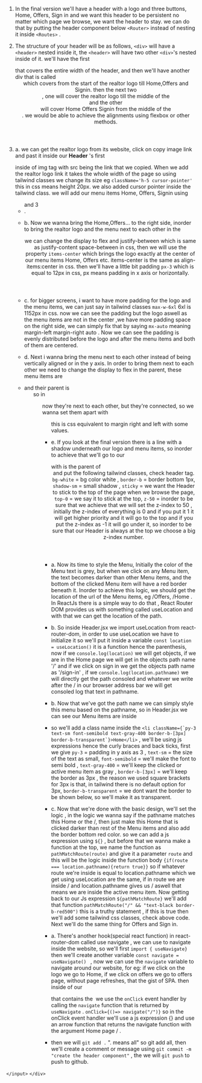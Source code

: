 1. In the final version we'll have a header with a logo and three buttons, Home, Offers, Sign in and we want this header to be persistent no matter which page we browse, we want the header to stay. we can do that by putting the header component below `<Router>` instead of nesting it inside `<Routes>` .

2. The structure of your header will be as follows, ` <div> ` will have a `<header>` nested inside it, the `<header>` will have two other `<div>`'s nested inside of it. 
we'll have the first <div> that covers the entire width of the header, and then we'll have another div that is called <header> which covers from the start of the realtor logo till Home,Offers and Signin.
then the next two <div> , one will cover the realtor logo till the middle of the <header> and the other <div> will cover Home Offers Signin from the middle of the <header>. we would be able to achieve the alignments using flexbox or other methods.

3. a. we can get the realtor logo from its website, click on copy image link and past it inside our __Header__ 's first <div> inside of img tag with src being the link that we copied. When we add the realtor logo link it takes the whole width of the page so using tailwind classes we change its size eg ``className='h-5 cursor-pointer'`` this in css means height 20px. we also added cursor pointer inside the tailwind class.
we will add our menu items Home, Offers, Signin using <ul> and 3 <li>.
3. b. Now we wanna bring the Home,Offers... to the right side, inorder to bring the realtor logo and the menu next to each other in the <header className='flex justify-between'> we can change the display to flex and justify-between which is same as justify-content space-between in css, then we will use the property `items-center` which brings the logo exactly at the center of our menu items Home, Offers etc.
items-center is the same as align-items:center in css. then we'll have a little bit padding `px-3` which is equal to 12px in css, px means padding in x axis or horizontally.
3. c. for bigger screens, i want to have more padding for the logo and the menu items, we can just say in tailwind classes `max-w-6xl` 6xl is 1152px in css. now we can see the padding but the logo aswell as the menu items are not in the center ,we have more padding space on the right side, we can simply fix that by saying `mx-auto` meaning margin-left margin-right auto . Now we can see the padding is evenly distributed before the logo and after the menu items and both of them are centered.
3. d. Next i wanna bring the menu next to each other instead of being vertically aligned or in the y axis. In order to bring them next to each other we need to change the display to flex in the parent, these menu items are <li> and their parent is <ul> so in <ul className="flex"> now they're next to each other, but they're connected, so we wanna set them apart with <ul className="space-x-10"> this is css equivalent to margin right and left with some values.
3. e. If you look at the final version there is a line with a shadow underneath our logo and menu items, so inorder to achieve that we'll go to our <div> with is the parent of <header className= "bg-white border-b shadow-sm sticky top-0 z-50"> and put the following tailwind classes, check header tag.
`bg-white` = bg color white , `border-b` = border bottom 1px, `shadow-sm` = small shadow , `sticky` = we want the Header to stick to the top of the page when we browse the page, `top-0` = we say it to stick at the top, `z-50` = inorder to be sure that we achieve that we will set the z-index to 50 , initially the z-index of everything is 0 and if you put it 1 it will get higher priority and it will go to the top and if you put the z-index as -1 it will go under it, so inorder to be sure that our Header is always at the top we choose a big z-index number.

4. a. Now its time to style the Menu, Initially the color of the Menu text is grey, but when we click on any Menu item, the text becomes darker than other Menu items, and the bottom of the clicked Menu item will have a red border beneath it. Inorder to achieve this logic, we should get the location of the url of the Menu items, eg /Offers, /Home . In ReactJs there is a simple way to do that , React Router DOM provides us with something called useLocation and with that we can get the location of the path.
4. b. So inside Header.jsx we import useLocation from react-router-dom, in order to use useLocation we have to initialize it so we'll put it inside a variable `const location = useLocation()` it is a function hence the parenthesis, now if we `console.log(location)` we will get objects, if we are in the Home page we will get in the objects path name '/' and if we click on sign in we get the objects path name as '/sign-in' , if we `console.log(location.pathname)` we will directly get the path consoled and whatever we write after the / in our browser address bar we will get consoled log that text in pathname.
4. b. Now that we've got the path name we can simply style this menu based on the pathname, so in Header.jsx we can see our Menu items are inside <li> so we'll add a class name inside the ``<li className={`py-3 text-sm font-semibold text-gray-400 border-b-[3px] border-b-transparent`}>Home</li>`` , we'll be using js expressions hence the curly braces and back ticks, first we give `py-3` = padding in y axis as 3 , `text-sm` = the size of the text as small, `font-semibold` = we'll make the font to semi bold , `text-gray-400` = we'll keep the clicked or active menu item as gray , `border-b-[3px]` = we'll keep the border as 3px , the reason we used square brackets for 3px is that, in tailwind there is no default option for 3px, `border-b-transparent` = we dont want the border to be shown below, so we'll make it as transparent.
4. c. Now that we're done with the basic design, we'll set the logic , in the logic we wanna say if the pathname matches this Home or the /, then just make this Home that is clicked darker than rest of the Menu items and also add the border bottom red color. so we can add a js expression using ``${}`` , but before that we wanna make a function at the top, we name the function as `pathMatchRoute(route)` and give it a parameter `route` and this will be the logic inside the function body `{if(route === location.pathname){return true}}` so if whatever route we're inside is equal to location.pathname which we get using useLocation are the same, if in route we are inside / and location.pathname gives us / aswell that means we are inside the active menu item. Now getting back to our Js expression ``${pathMatchRoute}`` we'll add that function `pathMatchRoute("/" && "text-black border-b-red500")` this is a truthy statement , if this is true then we'll add some tailwind css classes, check above code. Next we'll do the same thing for Offers and Sign in.

5. a. There's another hook(special react function) in react-router-dom called use navigate , we can use to navigate inside the website, so we'll first `import { useNavigate}` then we'll create another variable `const navigate = useNavigate() ` , now we can use the `navigate` variable to navigate around our website, for eg: if we click on the logo we go to Home, if we click on offers we go to offers page, without page refreshes, that the gist of SPA. then inside of our <div> that contains the <img> we use the `onClick` event handler by calling the `navigate` function that is returned by `useNavigate` . ``onClick={()=> navigate("/")}`` so in the onClick event handler we'll use a js expression {} and use an arrow function that returns the navigate function with the argument Home page / .

6. then we will `git add .` ". means all" so git add all, then we'll create a comment or message using `git commit -m "create the header component"` , the we will `git push` to push to github.
  
 `</input>`
  `</div>`
  
  

